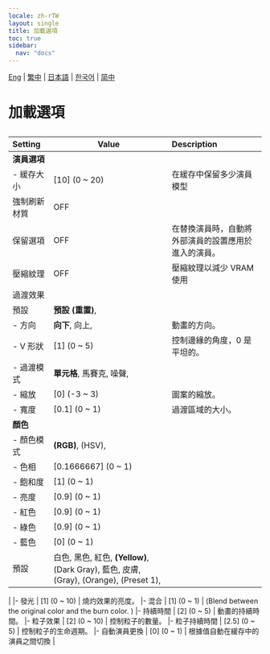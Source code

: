 ```yaml
---
locale: zh-rTW
layout: single
title: 加載選項
toc: true
sidebar:
  nav: "docs"
---
```

[Eng](/dancexr/menu/2025.4/actors/loader_options) | [繁中](/tw/dancexr/menu/2025.4/actors/loader_options) | [日本語](/jp/dancexr/menu/2025.4/actors/loader_options) | [한국어](/kr/dancexr/menu/2025.4/actors/loader_options) | [简中](/zh/dancexr/menu/2025.4/actors/loader_options)

# 加載選項

## 

| Setting | Value | Description |
| :--- | --- | :--- |
|**演員選項** | | 
|- 緩存大小 | [10] (0 ~ 20) | 在緩存中保留多少演員模型
| 強制刷新材質 | OFF | 
| 保留選項 | OFF | 在替換演員時，自動將外部演員的設置應用於進入的演員。
| 壓縮紋理 | OFF | 壓縮紋理以減少 VRAM 使用
| 過渡效果 || 
| 預設 | **預設 (重置)**,  |  |
|- 方向 | **向下**, 向上,  | 動畫的方向。
|- V 形狀 | [1] (0 ~ 5) | 控制邊緣的角度，0 是平坦的。
|- 過渡模式 | **單元格**, 馬賽克, 噪聲,  | 
|- 縮放 | [0] (-3 ~ 3) | 圖案的縮放。
|- 寬度 | [0.1] (0 ~ 1) | 過渡區域的大小。
|**顏色** | | 
|- 顏色模式 | **(RGB)**, (HSV),  | 
|- 色相 | [0.1666667] (0 ~ 1) | 
|- 飽和度 | [1] (0 ~ 1) | 
|- 亮度 | [0.9] (0 ~ 1) | 
|- 紅色 | [0.9] (0 ~ 1) | 
|- 綠色 | [0.9] (0 ~ 1) | 
|- 藍色 | [0] (0 ~ 1) | 
| 預設 | 白色, 黑色, 紅色, **(Yellow)**, (Dark Gray), 藍色, 皮膚, (Gray), (Orange), (Preset 1),  |  |
|
|- 發光 | [1] (0 ~ 10) | 燒灼效果的亮度。
|- 混合 | [1] (0 ~ 1) | (Blend between the original color and the burn color. )
|- 持續時間 | [2] (0 ~ 5) | 動畫的持續時間。
|- 粒子效果 | [2] (0 ~ 10) | 控制粒子的數量。
|- 粒子持續時間 | [2.5] (0 ~ 5) | 控制粒子的生命週期。
|- 自動演員更換 | [0] (0 ~ 1) | 根據值自動在緩存中的演員之間切換
|
